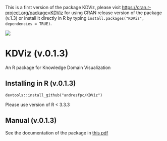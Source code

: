 This is a first version of the package KDViz, please visit https://cran.r-project.org/package=KDViz for using CRAN release version of the package (v.1.3) or install it directly in R by typing ```install.packages("KDViz", dependencies = TRUE)```.

[![](https://cranlogs.r-pkg.org/badges/KDViz)](https://cran.r-project.org/package=KDViz)

# KDViz (v.0.1.3)
An R package for Knowledge Domain Visualization

## Installing in R (v.0.1.3)
```
devtools::install_github("andresfpc/KDViz")
```
Please use version of R < 3.3.3

## Manual (v.0.1.3)
See the documentation of the package in [this pdf](https://github.com/andresfpc/KDViz/blob/master/KDViz-manual.pdf)
